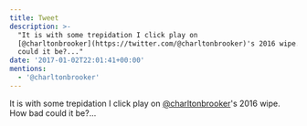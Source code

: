 ```yaml
---
title: Tweet
description: >-
  "It is with some trepidation I click play on
  [@charltonbrooker](https://twitter.com/@charltonbrooker)'s 2016 wipe. How bad
  could it be?..."
date: '2017-01-02T22:01:41+00:00'
mentions:
  - '@charltonbrooker'
---
```

It is with some trepidation I click play on [@charltonbrooker](https://twitter.com/@charltonbrooker)'s 2016 wipe. How bad could it be?...
